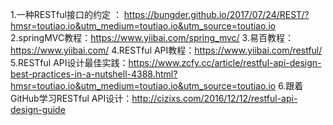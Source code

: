 1.一种RESTful接口的约定 ： https://bungder.github.io/2017/07/24/REST/?hmsr=toutiao.io&utm_medium=toutiao.io&utm_source=toutiao.io
2.springMVC教程：https://www.yiibai.com/spring_mvc/
3.易百教程：https://www.yiibai.com/
4.RESTful API教程：https://www.yiibai.com/restful/
5.RESTful API设计最佳实践：https://www.zcfy.cc/article/restful-api-design-best-practices-in-a-nutshell-4388.html?hmsr=toutiao.io&utm_medium=toutiao.io&utm_source=toutiao.io
6.跟着GitHub学习RESTful API设计：http://cizixs.com/2016/12/12/restful-api-design-guide
